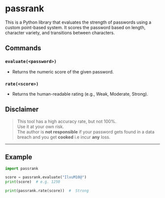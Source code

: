 # passrank

This is a Python library that evaluates the strength of passwords using a custom point-based system. It scores the password based on length, character variety, and transitions between characters.

##  Commands

### `evaluate(<password>)`
- Returns the numeric score of the given password.

### `rate(<score>)`
- Returns the human-readable rating (e.g., Weak, Moderate, Strong).

## Disclaimer

> This tool has a high accuracy rate, but not 100%.  
> Use it at your own risk.  
> The author is **not responsible** if your password gets found in a data breach and you get **cooked** i.e incur **any** loss.

---

##  Example

```python
import passrank

score = passrank.evaluate("IlvuM10@")
print(score)  # e.g. 1250

print(passrank.rate(score))  #  Strong
